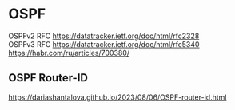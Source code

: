 # OSPF
OSPFv2 RFC <https://datatracker.ietf.org/doc/html/rfc2328>  
OSPFv3 RFC <https://datatracker.ietf.org/doc/html/rfc5340>  
<https://habr.com/ru/articles/700380/>  

## OSPF Router-ID
<https://dariashantalova.github.io/2023/08/06/OSPF-router-id.html>


